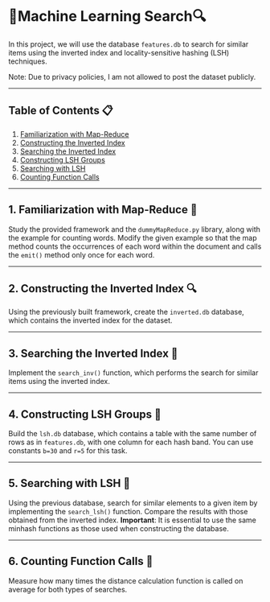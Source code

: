 # 🔎Machine Learning Search🔍


In this project, we will use the database `features.db` to search for similar items using the inverted index and locality-sensitive hashing (LSH) techniques.

Note: Due to privacy policies, I am not allowed to post the dataset publicly.

---

## Table of Contents 📋
1. [Familiarization with Map-Reduce](#1-familiarization-with-map-reduce-)
2. [Constructing the Inverted Index](#2-constructing-the-inverted-index-)
3. [Searching the Inverted Index](#3-searching-the-inverted-index-)
4. [Constructing LSH Groups](#4-constructing-lsh-groups-)
5. [Searching with LSH](#5-searching-with-lsh-)
6. [Counting Function Calls](#6-counting-function-calls-)

---

## 1. Familiarization with Map-Reduce 🔄

Study the provided framework and the `dummyMapReduce.py` library, along with the example for counting words. Modify the given example so that the map method counts the occurrences of each word within the document and calls the `emit()` method only once for each word.

---

## 2. Constructing the Inverted Index 🔍

Using the previously built framework, create the `inverted.db` database, which contains the inverted index for the dataset.

---

## 3. Searching the Inverted Index 🔎

Implement the `search_inv()` function, which performs the search for similar items using the inverted index.

---

## 4. Constructing LSH Groups 🧩

Build the `lsh.db` database, which contains a table with the same number of rows as in `features.db`, with one column for each hash band. You can use constants `b=30` and `r=5` for this task.

---

## 5. Searching with LSH 🔑

Using the previous database, search for similar elements to a given item by implementing the `search_lsh()` function. Compare the results with those obtained from the inverted index. **Important**: It is essential to use the same minhash functions as those used when constructing the database.

---

## 6. Counting Function Calls 🧮

Measure how many times the distance calculation function is called on average for both types of searches.

